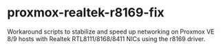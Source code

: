 # proxmox-realtek-r8169-fix
Workaround scripts to stabilize and speed up networking on Proxmox VE 8/9 hosts with Realtek RTL8111/8168/8411 NICs using the r8169 driver.
